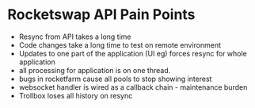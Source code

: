 # Rocketswap API Pain Points

- Resync from API takes a long time
- Code changes take a long time to test on remote environment
- Updates to one part of the application (UI eg) forces resync for whole application
- all processing for application is on one thread.
- bugs in rocketfarm cause all pools to stop showing interest
- websocket handler is wired as a callback chain - maintenance burden
- Trollbox loses all history on resync
